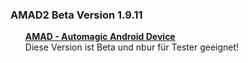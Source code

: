 <h3>AMAD2 Beta Version 1.9.11</h3>
<ul>
  <u><b>AMAD - Automagic Android Device</b></u>
  <br> Diese Version ist Beta und nbur für Tester geeignet!
</ul>
